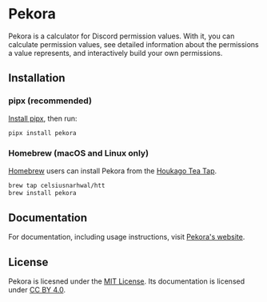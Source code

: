 # Pekora

Pekora is a calculator for Discord permission values. With it, you can calculate permission values, see detailed
information about the permissions a value represents, and interactively build your own
permissions.

## Installation

### pipx (recommended)

[Install pipx](https://pypa.github.io/pipx/installation/), then run:

```bash
pipx install pekora
```

### Homebrew (macOS and Linux only)

[Homebrew](https://brew.sh) users can install Pekora from the
[Houkago Tea Tap](https://github.com/celsiusnarhwal/homebrew-htt).

```bash
brew tap celsiusnarhwal/htt
brew install pekora
```

## Documentation

For documentation, including usage instructions, visit [Pekora's website](https://pekora.celsiusnarhwal.dev).

## License

Pekora is licesned under the [MIT License](https://github.com/celsiusnarhwal/pekora/blob/main/LICENSE.md). Its
documentation is licensed under [CC BY 4.0](https://pekora.celsiusnarhwal.dev/license).

